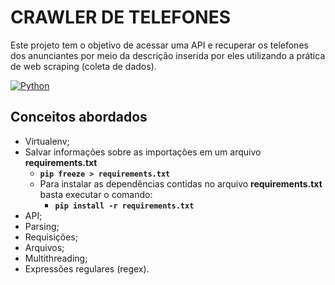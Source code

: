 # CRAWLER DE TELEFONES

Este projeto tem o objetivo de acessar uma API e recuperar os telefones dos anunciantes por meio da descrição inserida por eles utilizando a prática de web scraping (coleta de dados).

[![Python](https://img.shields.io/badge/Python-3.10.7-blue?style=for-the-badge&logo=python)](https://docs.python.org/pt-br/3.10/tutorial/)

## Conceitos abordados

- Virtualenv;
- Salvar informações sobre as importações em um arquivo **requirements.txt**
  - **`pip freeze > requirements.txt`**
  - Para instalar as dependências contidas no arquivo **requirements.txt** basta executar o comando:
    - **`pip install -r requirements.txt`**
- API;
- Parsing;
- Requisições;
- Arquivos;
- Multithreading;
- Expressões regulares (regex).
